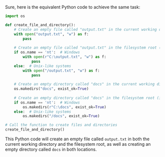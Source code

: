  Sure, here is the equivalent Python code to achieve the same task:

```python
import os

def create_file_and_directory():
    # Create an empty file called "output.txt" in the current working directory
    with open("output.txt", "w") as f:
        pass
    
    # Create an empty file called "output.txt" in the filesystem root (if supported by the OS)
    if os.name == 'nt':  # Windows
        with open(r"C:\output.txt", "w") as f:
            pass
    else:  # Unix-like systems
        with open("/output.txt", "w") as f:
            pass
    
    # Create an empty directory called "docs" in the current working directory
    os.makedirs("docs", exist_ok=True)
    
    # Create an empty directory called "docs" in the filesystem root (if supported by the OS)
    if os.name == 'nt':  # Windows
        os.makedirs(r"C:\docs", exist_ok=True)
    else:  # Unix-like systems
        os.makedirs("/docs", exist_ok=True)

# Call the function to create files and directories
create_file_and_directory()
```

This Python code will create an empty file called `output.txt` in both the current working directory and the filesystem root, as well as creating an empty directory called `docs` in both locations.

